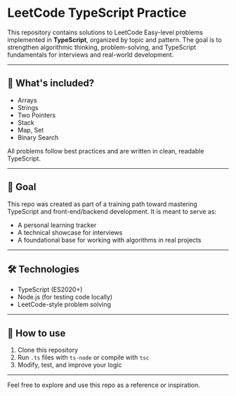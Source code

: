 # LeetCode TypeScript Practice

This repository contains solutions to LeetCode Easy-level problems implemented in **TypeScript**, organized by topic and pattern. The goal is to strengthen algorithmic thinking, problem-solving, and TypeScript fundamentals for interviews and real-world development.

---

## 🔹 What's included?

- Arrays
- Strings
- Two Pointers
- Stack
- Map, Set
- Binary Search

All problems follow best practices and are written in clean, readable TypeScript.

---

## 🎯 Goal

This repo was created as part of a training path toward mastering TypeScript and front-end/backend development. It is meant to serve as:

- A personal learning tracker
- A technical showcase for interviews
- A foundational base for working with algorithms in real projects

---

## 🛠 Technologies

- TypeScript (ES2020+)
- Node.js (for testing code locally)
- LeetCode-style problem solving

---

## 🔧 How to use

1. Clone this repository
2. Run `.ts` files with `ts-node` or compile with `tsc`
3. Modify, test, and improve your logic

---

Feel free to explore and use this repo as a reference or inspiration.

